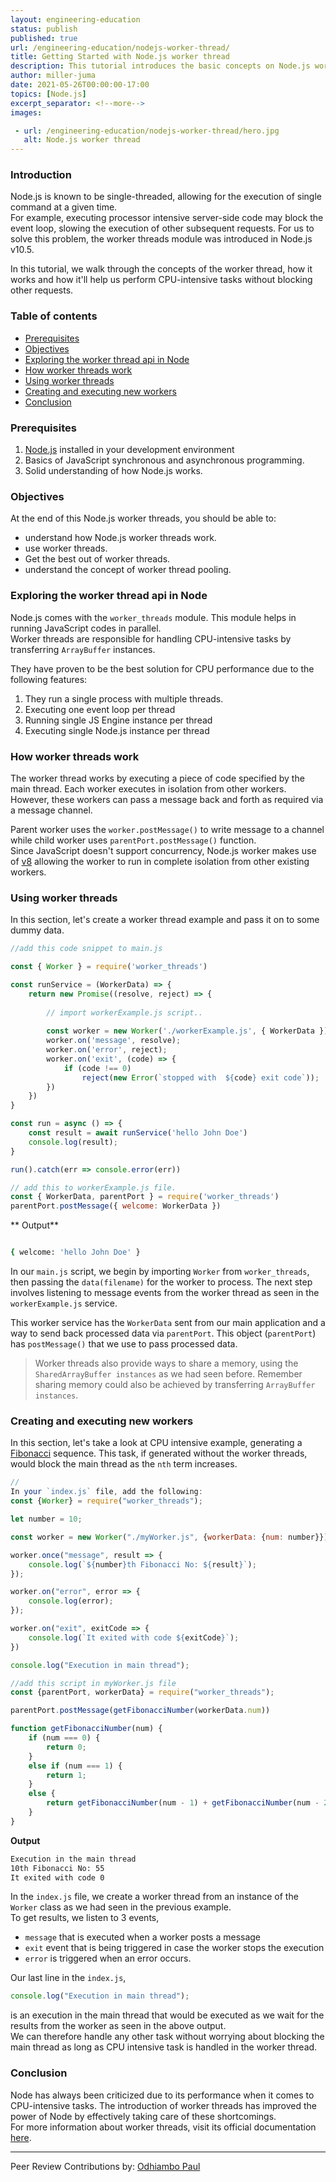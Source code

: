 ```yaml
---
layout: engineering-education
status: publish
published: true
url: /engineering-education/nodejs-worker-thread/
title: Getting Started with Node.js worker thread
description: This tutorial introduces the basic concepts on Node.js worker thread. The worker thread helps in executing CPU-intensive tasks without blocking other requests. 
author: miller-juma
date: 2021-05-26T00:00:00-17:00
topics: [Node.js]
excerpt_separator: <!--more-->
images:

 - url: /engineering-education/nodejs-worker-thread/hero.jpg
   alt: Node.js worker thread
---
```



### Introduction
Node.js is known to be single-threaded, allowing for the execution of single command at a given time.  
For example, executing processor intensive server-side code may block the event loop, slowing the execution of other subsequent requests.
For us to solve this problem, the worker threads module was introduced in Node.js v10.5.  

In this tutorial, we walk through the concepts of the worker thread, how it works and how it'll help us perform CPU-intensive tasks without blocking other requests.

### Table of contents
- [Prerequisites](#prerequisites)
- [Objectives](#objectives)
- [Exploring the worker thread api in Node](#exploring-the-worker-thread-api-in-node)
- [How worker threads work](#how-worker-threads-work)
- [Using worker threads](using-worker-threads)
- [Creating and executing new workers](#creating-and-executing-new-workers)
- [Conclusion](#conclusion)

### Prerequisites
1. [Node.js](https://nodejs.org/en/download/) installed in your development environment
2. Basics of JavaScript synchronous and asynchronous programming.
3. Solid understanding of how Node.js works.

### Objectives
At the end of this Node.js worker threads, you should be able to:

- understand how Node.js worker threads work.
- use worker threads.
- Get the best out of worker threads.
- understand the concept of worker thread pooling.

### Exploring the worker thread api in Node
Node.js comes with the `worker_threads` module. This module helps in running JavaScript codes in parallel.  
Worker threads are responsible for handling CPU-intensive tasks by transferring `ArrayBuffer` instances.  

They have proven to be the best solution for CPU performance due to the following features:
1. They run a single process with multiple threads.
2. Executing one event loop per thread
3. Running single JS Engine instance per thread
4. Executing single Node.js instance per thread

### How worker threads work
The worker thread works by executing a piece of code specified by the main thread. Each worker executes in isolation from other workers.
However, these workers can pass a message back and forth as required via a message channel.   

Parent worker uses the `worker.postMessage()` to write message to a channel while child worker uses `parentPort.postMessage()` function.  
Since JavaScript doesn't support concurrency, Node.js worker makes use of [v8](https://v8docs.nodesource.com/node-0.8/d5/dda/classv8_1_1_isolate.html) allowing the worker to run in complete isolation from other existing workers.  

### Using worker threads

In this section, let's create a worker thread example and pass it on to some dummy data.

```js
//add this code snippet to main.js

const { Worker } = require('worker_threads')

const runService = (WorkerData) => {
    return new Promise((resolve, reject) => {
    
        // import workerExample.js script..
    
        const worker = new Worker('./workerExample.js', { WorkerData });
        worker.on('message', resolve);
        worker.on('error', reject);
        worker.on('exit', (code) => {
            if (code !== 0)
                reject(new Error(`stopped with  ${code} exit code`));
        })
    })
}

const run = async () => {
    const result = await runService('hello John Doe')
    console.log(result);
}

run().catch(err => console.error(err))

```

```js
// add this to workerExample.js file.
const { WorkerData, parentPort } = require('worker_threads')
parentPort.postMessage({ welcome: WorkerData })
```
** Output**
```bash

{ welcome: 'hello John Doe' }

```
In our `main.js` script, we begin by importing `Worker` from `worker_threads`, then passing the `data(filename)` for the worker to process. 
The next step involves listening to message events from the worker thread as seen in the `workerExample.js` service.  

This worker service has the `WorkerData` sent from our main application and a way to send back processed data via `parentPort`. This object (`parentPort`) has `postMessage()` that we use to pass processed data.  

> Worker threads also provide ways to share a memory, using the `SharedArrayBuffer instances` as we had seen before. 
> Remember sharing memory could also be achieved by transferring `ArrayBuffer instances`.

### Creating and executing new workers

In this section, let's take a look at CPU intensive example, generating a [Fibonacci](https://en.wikipedia.org/wiki/Fibonacci_number) sequence. 
This task, if generated without the worker threads, would block the main thread as the `nth` term increases.

```js
//
In your `index.js` file, add the following:
const {Worker} = require("worker_threads");

let number = 10;

const worker = new Worker("./myWorker.js", {workerData: {num: number}});

worker.once("message", result => {
    console.log(`${number}th Fibonacci No: ${result}`);
});

worker.on("error", error => {
    console.log(error);
});

worker.on("exit", exitCode => {
    console.log(`It exited with code ${exitCode}`);
})

console.log("Execution in main thread");
```

```js
//add this script in myWorker.js file
const {parentPort, workerData} = require("worker_threads");

parentPort.postMessage(getFibonacciNumber(workerData.num))

function getFibonacciNumber(num) {
    if (num === 0) {
        return 0;
    }
    else if (num === 1) {
        return 1;
    }
    else {
        return getFibonacciNumber(num - 1) + getFibonacciNumber(num - 2);
    }
}
```

**Output**
```bash
Execution in the main thread
10th Fibonacci No: 55
It exited with code 0

```

In the `index.js` file, we create a worker thread from an instance of the `Worker` class as we had seen in the previous example.  
To get results, we listen to 3 events, 
- `message` that is executed when a worker posts a message
- `exit` event that is being triggered in case the worker stops the execution
- `error` is triggered when an error occurs.

Our last line in the `index.js`,

```js
console.log("Execution in main thread");
``` 
is an execution in the main thread that would be executed as we wait for the results from the worker as seen in the above output.  
We can therefore handle any other task without worrying about blocking the main thread as long as CPU intensive task is handled in the worker thread.

### Conclusion
Node has always been criticized due to its performance when it comes to CPU-intensive tasks.
The introduction of worker threads has improved the power of Node by effectively taking care of these shortcomings.  
For more information about worker threads, visit its official documentation [here](https://nodejs.org/api/worker_threads.html#worker_threads_worker_threads).

---
Peer Review Contributions by: [Odhiambo Paul](/engineering-education/authors/odhiambo-paul/)
